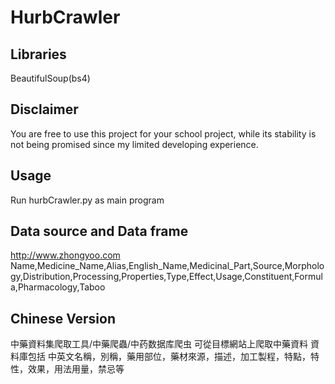 HurbCrawler
====

Libraries
-------
BeautifulSoup(bs4)

Disclaimer
-------
You are free to use this project for your school project, while its stability is not being promised since my limited developing experience.

Usage
-------
Run hurbCrawler.py as main program

Data source and Data frame
-------
http://www.zhongyoo.com
Name,Medicine_Name,Alias,English_Name,Medicinal_Part,Source,Morphology,Distribution,Processing,Properties,Type,Effect,Usage,Constituent,Formula,Pharmacology,Taboo

Chinese Version
-------
中藥資料集爬取工具/中藥爬蟲/中药数据库爬虫
可從目標網站上爬取中藥資料
資料庫包括 中英文名稱，別稱，藥用部位，藥材來源，描述，加工製程，特點，特性，效果，用法用量，禁忌等

